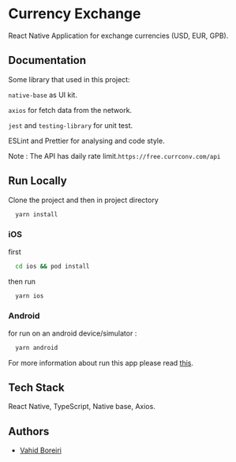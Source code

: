 # Currency Exchange

React Native Application for exchange currencies (USD, EUR, GPB).

## Documentation

Some library that used in this project:

`native-base` as UI kit.

`axios` for fetch data from the network.

`jest` and `testing-library` for unit test.

ESLint and Prettier for analysing and code style.

Note : The API has daily rate limit.`https://free.currconv.com/api`

## Run Locally

Clone the project and then in project directory

```bash
  yarn install
```

### iOS

first

```bash
  cd ios && pod install
```

then run

```bash
  yarn ios
```

### Android

for run on an android device/simulator :

```bash
  yarn android
```

For more information about run this app please read [this](https://reactnative.dev/docs/environment-setup).

## Tech Stack

React Native, TypeScript, Native base, Axios.

## Authors

- [Vahid Boreiri](https://www.github.com/vahidBo)
